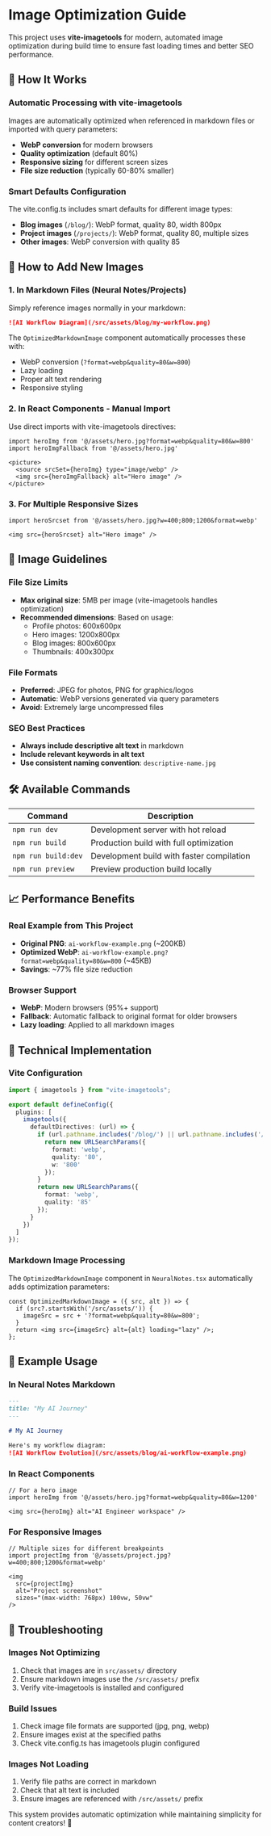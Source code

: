 # Image Optimization Guide

This project uses **vite-imagetools** for modern, automated image optimization during build time to ensure fast loading times and better SEO performance.

## 🚀 How It Works

### Automatic Processing with vite-imagetools
Images are automatically optimized when referenced in markdown files or imported with query parameters:
- **WebP conversion** for modern browsers
- **Quality optimization** (default 80%)
- **Responsive sizing** for different screen sizes
- **File size reduction** (typically 60-80% smaller)

### Smart Defaults Configuration
The vite.config.ts includes smart defaults for different image types:
- **Blog images** (`/blog/`): WebP format, quality 80, width 800px
- **Project images** (`/projects/`): WebP format, quality 80, multiple sizes
- **Other images**: WebP conversion with quality 85

## 📸 How to Add New Images

### 1. In Markdown Files (Neural Notes/Projects)
Simply reference images normally in your markdown:
```markdown
![AI Workflow Diagram](/src/assets/blog/my-workflow.png)
```

The `OptimizedMarkdownImage` component automatically processes these with:
- WebP conversion (`?format=webp&quality=80&w=800`)
- Lazy loading
- Proper alt text rendering
- Responsive styling

### 2. In React Components - Manual Import
Use direct imports with vite-imagetools directives:
```tsx
import heroImg from '@/assets/hero.jpg?format=webp&quality=80&w=800'
import heroImgFallback from '@/assets/hero.jpg'

<picture>
  <source srcSet={heroImg} type="image/webp" />
  <img src={heroImgFallback} alt="Hero image" />
</picture>
```

### 3. For Multiple Responsive Sizes
```tsx
import heroSrcset from '@/assets/hero.jpg?w=400;800;1200&format=webp'

<img src={heroSrcset} alt="Hero image" />
```

## 🎯 Image Guidelines

### File Size Limits
- **Max original size**: 5MB per image (vite-imagetools handles optimization)
- **Recommended dimensions**: Based on usage:
  - Profile photos: 600x600px
  - Hero images: 1200x800px
  - Blog images: 800x600px
  - Thumbnails: 400x300px

### File Formats
- **Preferred**: JPEG for photos, PNG for graphics/logos
- **Automatic**: WebP versions generated via query parameters
- **Avoid**: Extremely large uncompressed files

### SEO Best Practices
- **Always include descriptive alt text** in markdown
- **Include relevant keywords in alt text**
- **Use consistent naming convention**: `descriptive-name.jpg`

## 🛠️ Available Commands

| Command | Description |
|---------|-------------|
| `npm run dev` | Development server with hot reload |
| `npm run build` | Production build with full optimization |
| `npm run build:dev` | Development build with faster compilation |
| `npm run preview` | Preview production build locally |

## 📈 Performance Benefits

### Real Example from This Project
- **Original PNG**: `ai-workflow-example.png` (~200KB)
- **Optimized WebP**: `ai-workflow-example.png?format=webp&quality=80&w=800` (~45KB)
- **Savings**: ~77% file size reduction

### Browser Support
- **WebP**: Modern browsers (95%+ support)
- **Fallback**: Automatic fallback to original format for older browsers
- **Lazy loading**: Applied to all markdown images

## 🔧 Technical Implementation

### Vite Configuration
```typescript
import { imagetools } from "vite-imagetools";

export default defineConfig({
  plugins: [
    imagetools({
      defaultDirectives: (url) => {
        if (url.pathname.includes('/blog/') || url.pathname.includes('/projects/')) {
          return new URLSearchParams({
            format: 'webp',
            quality: '80',
            w: '800'
          });
        }
        return new URLSearchParams({
          format: 'webp',
          quality: '85'
        });
      }
    })
  ]
});
```

### Markdown Image Processing
The `OptimizedMarkdownImage` component in `NeuralNotes.tsx` automatically adds optimization parameters:
```tsx
const OptimizedMarkdownImage = ({ src, alt }) => {
  if (src?.startsWith('/src/assets/')) {
    imageSrc = src + '?format=webp&quality=80&w=800';
  }
  return <img src={imageSrc} alt={alt} loading="lazy" />;
};
```

## 🎨 Example Usage

### In Neural Notes Markdown
```markdown
---
title: "My AI Journey"
---

# My AI Journey

Here's my workflow diagram:
![AI Workflow Evolution](/src/assets/blog/ai-workflow-example.png)
```

### In React Components
```tsx
// For a hero image
import heroImg from '@/assets/hero.jpg?format=webp&quality=80&w=1200'

<img src={heroImg} alt="AI Engineer workspace" />
```

### For Responsive Images
```tsx
// Multiple sizes for different breakpoints
import projectImg from '@/assets/project.jpg?w=400;800;1200&format=webp'

<img 
  src={projectImg} 
  alt="Project screenshot"
  sizes="(max-width: 768px) 100vw, 50vw"
/>
```

## 🔧 Troubleshooting

### Images Not Optimizing
1. Check that images are in `src/assets/` directory
2. Ensure markdown images use the `/src/assets/` prefix
3. Verify vite-imagetools is installed and configured

### Build Issues
1. Check image file formats are supported (jpg, png, webp)
2. Ensure images exist at the specified paths
3. Check vite.config.ts has imagetools plugin configured

### Images Not Loading
1. Verify file paths are correct in markdown
2. Check that alt text is included
3. Ensure images are referenced with `/src/assets/` prefix

This system provides automatic optimization while maintaining simplicity for content creators! 🎉